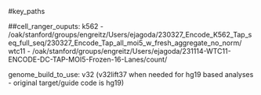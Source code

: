 #key_paths

##cell_ranger_ouputs:
k562 - /oak/stanford/groups/engreitz/Users/ejagoda/230327_Encode_K562_Tap_seq_full_seq/230327_Encode_Tap_all_moi5_w_fresh_aggregate_no_norm/
wtc11 - /oak/stanford/groups/engreitz/Users/ejagoda/231114-WTC11-ENCODE-DC-TAP-MOI5-Frozen-16-Lanes/count/

genome_build_to_use: v32 (v32lift37 when needed for hg19 based analyses - original target/guide code is hg19)
